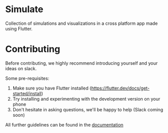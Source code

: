 # Simulate 

Collection of simulations and visualizations in a cross platform app made using Flutter.

# Contributing

Before contributing, we highly recommend introducing yourself and your ideas on slack.

Some pre-requisites:

1. Make sure you have Flutter installed (https://flutter.dev/docs/get-started/install)
2. Try installing and experimenting with the development version on your phone
3. Don't hesitate in asking questions, we'll be happy to help (Slack coming soon)
   
All further guidelines can be found in the [documentation](docs/CONTRIBUTING.md)
